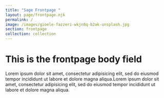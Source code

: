 ```yaml
---
title: "Sage Frontpage "
layout: page/frontpage.njk
permalink: /
image: /images/gioele-fazzeri-wkjn8q-b2ak-unsplash.jpg
section: frontpage
collection: collection
---
```


# This is the frontpage body field

Lorem ipsum dolor sit amet, consectetur adipisicing elit, sed do eiusmod tempor incididunt ut labore et dolore magna aliqua.Lorem ipsum dolor sit amet, consectetur adipisicing elit, sed do eiusmod tempor incididunt ut labore et dolore magna aliqua.
